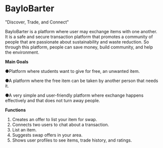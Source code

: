# BayloBarter
"Discover, Trade, and Connect"

BayloBarter is a platform where user may exchange items with one another. It is a safe and secure transaction platform that promotes a community of people that are passionate about sustainability and waste reduction. So through this platform, people can save money, build community, and help the environment.

**Main Goals**

●Platform where students want to give for free, an unwanted item.

●A platform where the free item can be taken by another person that needs it.

●A very simple and user-friendly platform where exchange happens effectively and that does not turn away people.

**Functions**
1. Creates an offer to list your item for swap.
2. Connects two users to chat about a transaction.
3. List an item.
4. Suggests swap offers in your area.
5. Shows user profiles to see items, trade history, and ratings.
